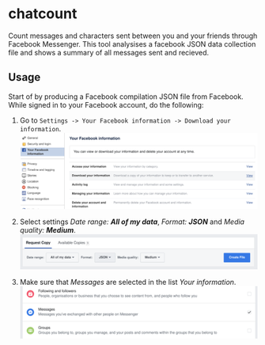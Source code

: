 # chatcount
Count messages and characters sent between you and your friends through Facebook Messenger. This tool analysises a facebook JSON data collection file and shows a summary of all messages sent and recieved.

## Usage
Start of by producing a Facebook compilation JSON file from Facebook. While signed in to your Facebook account, do the following:

1. Go to `Settings -> Your Facebook information -> Download your information`.
![Step1](resources/1.png)

2. Select settings *Date range: __All of my data__*, *Format: __JSON__* and *Media quality: __Medium__*.
![Step2](resources/2.png)

3. Make sure that *Messages* are selected in the list *Your information*.
![Step3](resources/3.png)


